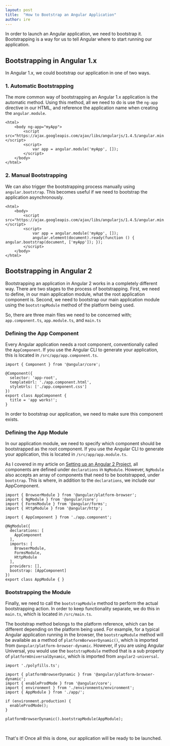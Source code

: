 ```yaml
---
layout: post
title:  "How to Bootstrap an Angular Application"
author: ire
---
```


In order to launch an Angular application, we need to bootstrap it. Bootstrapping is a way for us to tell Angular where to start running our application. 


## Bootstrapping in Angular 1.x

In Angular 1.x, we could bootstrap our application in one of two ways.

### 1. Automatic Bootstrapping

The more common way of bootstrapping an Angular 1.x application is the automatic method. Using this method, all we need to do is use the `ng-app` directive in our HTML, and reference the application name when creating the `angular.module`.


```language-html
<html>
    <body ng-app="myApp">
        <script src="https://ajax.googleapis.com/ajax/libs/angularjs/1.4.5/angular.min.js"></script>
        <script>
            var app = angular.module('myApp', []);
        </script>
    </body>
</html>
```


### 2. Manual Bootstrapping

We can also trigger the bootstrapping process manually  using `angular.bootstrap`. This becomes useful if we need to bootstrap the application asynchronously.

```language-html
<html>
    <body>
        <script src="https://ajax.googleapis.com/ajax/libs/angularjs/1.4.5/angular.min.js"></script>
        <script>
            var app = angular.module('myApp', []);
            angular.element(document).ready(function () { angular.bootstrap(document, ['myApp']); });
        </script>
    </body>
</html>
```


## Bootstrapping in Angular 2

Bootstrapping an application in Angular 2 works in a completely different way. There are two stages to the process of bootstrapping. First, we need to define, in our main application module, what the root application component is. Second, we need to bootstrap our main application module using the `bootstrapModule` method of the platform being used. 

So, there are three main files we need to be concerned with; `app.component.ts`, `app.module.ts`, and `main.ts` 


### Defining the App Component

Every Angular application needs a root component, conventionally called the `AppComponent`. If you use the Angular CLI to generate your application, this is located in `/src/app/app.component.ts`.

```language-javascript
import { Component } from '@angular/core';

@Component({
  selector: 'app-root',
  templateUrl: './app.component.html',
  styleUrls: ['./app.component.css']
})
export class AppComponent {
  title = 'app works!';
}
```

In order to bootstrap our application, we need to make sure this component exists. 


### Defining the App Module

In our application module, we need to specify which component should be bootstrapped as the root component. If you use the Angular CLI to generate your application, this is located in `/src/app/app.module.ts`.

As I covered in my article on [Setting up an Angular 2 Project](), all components are defined under `declarations` in `NgModule`. However, `NgModule` also accepts an array of components that need to be bootstrapped, under `bootstrap`. This is where, in addition to the `declarations`, we include our AppComponent. 

```language-javascript
import { BrowserModule } from '@angular/platform-browser';
import { NgModule } from '@angular/core';
import { FormsModule } from '@angular/forms';
import { HttpModule } from '@angular/http';

import { AppComponent } from './app.component';

@NgModule({
  declarations: [
    AppComponent
  ],
  imports: [
    BrowserModule,
    FormsModule,
    HttpModule
  ],
  providers: [],
  bootstrap: [AppComponent]
})
export class AppModule { }
```

### Bootstrapping the Module

Finally, we need to call the `bootstrapModule` method to perform the actual bootstrapping action. In order to keep functionality separate, we do this in `main.ts`, which is located in `/src/main.ts`.

The bootstrap method belongs to the platform reference, which can be different depending on the platform being used. For example, for a typical Angular application running in the browser, the `bootstrapModule` method will be available as a method of `platformBorwserDynamic()`, which is imported from `@angular/platform-browser-dynamic`. However, if you are using Angular Universal, you would use the `bootstrapModule` method that is a sub property of `platformUniversalDynamic`, which is imported from `angular2-universal`.


```language-javascript
import './polyfills.ts';

import { platformBrowserDynamic } from '@angular/platform-browser-dynamic';
import { enableProdMode } from '@angular/core';
import { environment } from './environments/environment';
import { AppModule } from './app/';

if (environment.production) {
  enableProdMode();
}

platformBrowserDynamic().bootstrapModule(AppModule);
```


&nbsp;


That's it! Once all this is done, our application will be ready to be launched. 


